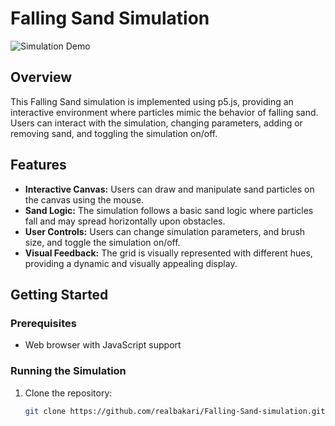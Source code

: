 # Falling Sand Simulation

![Simulation Demo](https://editor.p5js.org/realbakari/sketches/PdcM4dnxz)

## Overview

This Falling Sand simulation is implemented using p5.js, providing an interactive environment where particles mimic the behavior of falling sand. Users can interact with the simulation, changing parameters, adding or removing sand, and toggling the simulation on/off.

## Features

- **Interactive Canvas:** Users can draw and manipulate sand particles on the canvas using the mouse.
- **Sand Logic:** The simulation follows a basic sand logic where particles fall and may spread horizontally upon obstacles.
- **User Controls:** Users can change simulation parameters, and brush size, and toggle the simulation on/off.
- **Visual Feedback:** The grid is visually represented with different hues, providing a dynamic and visually appealing display.

## Getting Started

### Prerequisites

- Web browser with JavaScript support

### Running the Simulation

1. Clone the repository:

   ```bash
   git clone https://github.com/realbakari/Falling-Sand-simulation.git

